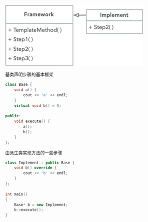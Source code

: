 ![](TemplateMethod.png)
<br>

基类声明步骤的基本框架

```cpp
class Base {
    void a() {
        cout << 'a' << endl;
    }
    virtual void b() = 0;

public:
    void execute() {
        a();
        b();
    }
};
```

由派生类实现方法的一些步骤

```cpp
class Implement : public Base {
    void b() override {
        cout << 'b' << endl;
    }
};

int main()
{
    Base* b = new Implement;
    b->execute();
}
```
